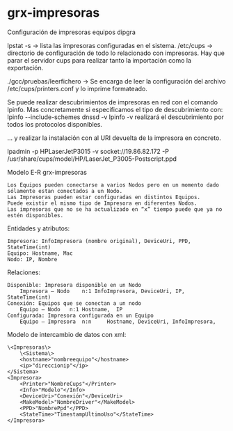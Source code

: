 # grx-impresoras
Configuración de impresoras equipos dipgra

lpstat -s -> lista las impresoras configuradas en el sistema.
/etc/cups -> directorio de configuración de todo lo relacionado con impresoras. Hay que parar el servidor cups para realizar tanto la importación como la exportación.

./gcc/pruebas/leerfichero -> Se encarga de leer la configuración del archivo /etc/cups/printers.conf y lo imprime formateado.

Se puede realizar descubrimientos de impresoras en red con el comando lpinfo. Mas concretamente si especificamos el tipo de descubrimiento con:
lpinfo --include-schemes dnssd -v
lpinfo -v realizará el descubrimiento por todos los protocolos disponibles.

... y realizar la instalación con al URI devuelta de la impresora en concreto.

lpadmin -p HPLaserJetP3015 -v socket://19.86.82.172 -P  /usr/share/cups/model/HP/LaserJet_P3005-Postscript.ppd



Modelo E-R grx-impresoras

	Los Equipos pueden conectarse a varios Nodos pero en un momento dado sólamente estan conectados a un Nodo.
	Las Impresoras pueden estar configuradas en distintos Equipos.
	Puede existir el mismo tipo de Impresora en diferentes Nodos.
	Las impresoras que no se ha actualizado en “x” tiempo puede que ya no estén disponibles.


Entidades y atributos:

	Impresora: InfoImpresora (nombre original), DeviceUri, PPD, StateTime(int)
	Equipo: Hostname, Mac
	Nodo: IP, Nombre

Relaciones:

	Disponible: Impresora disponible en un Nodo
		Impresora – Nodo	n:1	InfoImpresora, DeviceUri, IP, StateTime(int)
	Conexión: Equipos que se conectan a un nodo
		Equipo – Nodo	n:1	Hostname,  IP
	Configurada: Impresora configurada en un Equipo
		Equipo – Impresora	n:n 	Hostname, DeviceUri, InfoImpresora,


Modelo de intercambio de datos con xml:

	\<Impresoras\>
		\<Sistema\>
		<hostname>"nombreequipo"</hostname>
		<ip>"direccionip"</ip>
	</Sistema>
	<Impresora>
		<Printer>"NombreCups"</Printer>
		<Info>"Modelo"</Info>
		<DeviceUri>"Conexión"</DeviceUri>
		<MakeModel>"NombreDriver"</MakeModel>
		<PPD>"NombrePpd"</PPD>
		<StateTime>"TimestampUltimoUso"</StateTime>
	</Impresora>
<Impresoras>
